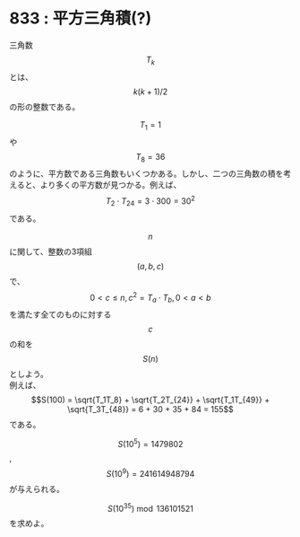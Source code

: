 # 833 : 平方三角積(?)

三角数 $$T_k$$ とは、$$k(k+1)/2$$ の形の整数である。

$$T_1 = 1$$ や $$T_8 = 36$$ のように、平方数である三角数もいくつかある。しかし、二つの三角数の積を考えると、より多くの平方数が見つかる。例えば、$$T_2 \cdot T_{24} = 3 \cdot 300 = 30^2$$ である。

$$n$$ に関して、整数の3項組 $$(a,b,c)$$ で、$$0 < c \leq n, c^2 = T_a \cdot T_b, 0 < a < b$$ を満たす全てのものに対する $$c$$ の和を $$S(n)$$ としよう。\
例えば、 $$S(100) = \sqrt{T_1T_8} + \sqrt{T_2T_{24}} + \sqrt{T_1T_{49}} + \sqrt{T_3T_{48}} = 6 + 30 + 35 + 84 = 155$$ である。

$$S(10^5) = 1479802$$, $$S(10^9) = 241614948794$$ が与えられる。

$$S(10^{35}) \bmod 136101521$$ を求めよ。
